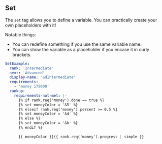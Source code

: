 ## Set

The `set` tag allows you to define a variable. You can practically create your own placeholders with it!

Notable things:
- You can redefine something if you use the same variable name.
- You can show the variable as a placeholder if you encase it in curly brackets.

```yml
SetExample:
  rank: 'Intermediate'
  next: 'Advanced'
  display-name: '&dIntermediate'
  requirements:
    - 'money 175000'
  rankup:
    requirements-not-met: |-
      {% if rank.req('money').done == true %}
      {% set moneyColor = '&5' %}
      {% elseif rank.req('money').percent >= 0.5 %}
      {% set moneyColor = '&d' %}
      {% else %}
      {% set moneyColor = '&b' %}
      {% endif %}
      
      {{ moneyColor }}{{ rank.req('money').progress | simple }}
```
